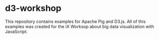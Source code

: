 d3-workshop
===========

This repository contains examples for Apache Pig and D3.js. All of this examples
was created for the iX Worksop about big data visualization with JavaScript.
